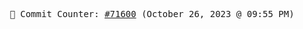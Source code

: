 <p align="center">
    <samp>
        📮 Commit Counter: <a href="https://github.com/Javascript-void0/Javascript-void0/commits/main">#71600</a> (October 26, 2023 @ 09:55 PM)
    </samp>
</p>
